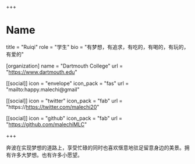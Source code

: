 +++
# Name
title = "Ruiqi"
role = "学生"
bio = "有梦想，有追求，有吃的，有喝的，有玩的，有爱的"

[organization]
  name = "Dartmouth College"
  url = "https://www.dartmouth.edu"

[[social]]
  icon = "envelope"
  icon_pack = "fas"
  url = "mailto:happy.malechi@gmail"

[[social]]
  icon = "twitter"
  icon_pack = "fab"
  url = "https://https://twitter.com/malechi20"

[[social]]
  icon = "github"
  icon_pack = "fab"
  url = "https://github.com/malechiMLC"

+++

奔波在实现梦想的道路上，享受忙碌的同时也喜欢惬意地驻足留意身边的美景。拥有许多大梦想。也有许多小愿望。
